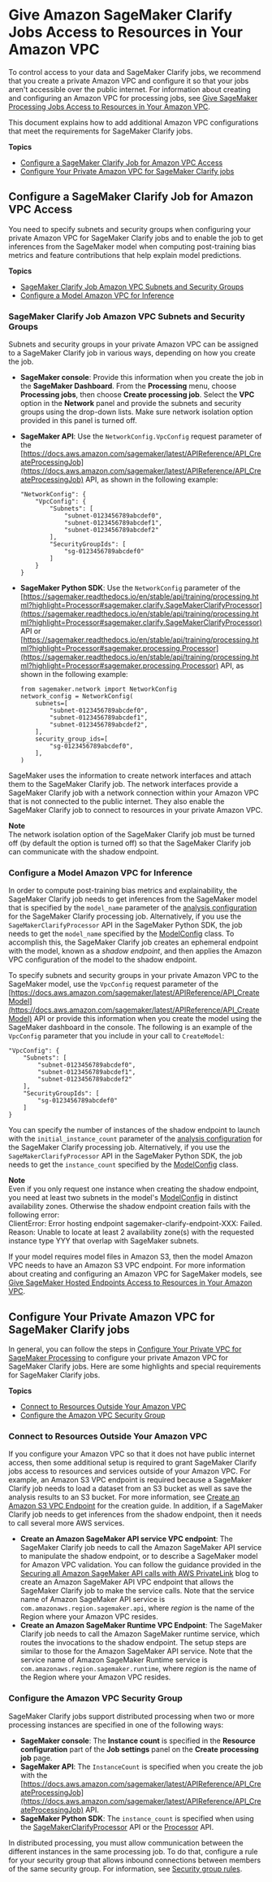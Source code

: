 # Give Amazon SageMaker Clarify Jobs Access to Resources in Your Amazon VPC<a name="clarify-vpc"></a>

To control access to your data and SageMaker Clarify jobs, we recommend that you create a private Amazon VPC and configure it so that your jobs aren't accessible over the public internet\. For information about creating and configuring an Amazon VPC for processing jobs, see [Give SageMaker Processing Jobs Access to Resources in Your Amazon VPC](https://docs.aws.amazon.com/sagemaker/latest/dg/process-vpc)\. 

This document explains how to add additional Amazon VPC configurations that meet the requirements for SageMaker Clarify jobs\.

**Topics**
+ [Configure a SageMaker Clarify Job for Amazon VPC Access](#clarify-vpc-config)
+ [Configure Your Private Amazon VPC for SageMaker Clarify jobs](#clarify-vpc-vpc)

## Configure a SageMaker Clarify Job for Amazon VPC Access<a name="clarify-vpc-config"></a>

You need to specify subnets and security groups when configuring your private Amazon VPC for SageMaker Clarify jobs and to enable the job to get inferences from the SageMaker model when computing post\-training bias metrics and feature contributions that help explain model predictions\.

**Topics**
+ [SageMaker Clarify Job Amazon VPC Subnets and Security Groups](#clarify-vpc-job)
+ [Configure a Model Amazon VPC for Inference](#clarify-vpc-model)

### SageMaker Clarify Job Amazon VPC Subnets and Security Groups<a name="clarify-vpc-job"></a>

Subnets and security groups in your private Amazon VPC can be assigned to a SageMaker Clarify job in various ways, depending on how you create the job\.
+ **SageMaker console**: Provide this information when you create the job in the **SageMaker Dashboard**\. From the **Processing** menu, choose **Processing jobs**, then choose **Create processing job**\. Select the **VPC** option in the **Network** panel and provide the subnets and security groups using the drop\-down lists\. Make sure network isolation option provided in this panel is turned off\.
+ **SageMaker API**: Use the `NetworkConfig.VpcConfig` request parameter of the [https://docs.aws.amazon.com/sagemaker/latest/APIReference/API_CreateProcessingJob](https://docs.aws.amazon.com/sagemaker/latest/APIReference/API_CreateProcessingJob) API, as shown in the following example:

  ```
  "NetworkConfig": {
      "VpcConfig": {
          "Subnets": [
              "subnet-0123456789abcdef0",
              "subnet-0123456789abcdef1",
              "subnet-0123456789abcdef2"
          ],
          "SecurityGroupIds": [
              "sg-0123456789abcdef0"
          ]
      }
  }
  ```
+ **SageMaker Python SDK**: Use the `NetworkConfig` parameter of the [https://sagemaker.readthedocs.io/en/stable/api/training/processing.html?highlight=Processor#sagemaker.clarify.SageMakerClarifyProcessor](https://sagemaker.readthedocs.io/en/stable/api/training/processing.html?highlight=Processor#sagemaker.clarify.SageMakerClarifyProcessor) API or [https://sagemaker.readthedocs.io/en/stable/api/training/processing.html?highlight=Processor#sagemaker.processing.Processor](https://sagemaker.readthedocs.io/en/stable/api/training/processing.html?highlight=Processor#sagemaker.processing.Processor) API, as shown in the following example:

  ```
  from sagemaker.network import NetworkConfig
  network_config = NetworkConfig(
      subnets=[
          "subnet-0123456789abcdef0",
          "subnet-0123456789abcdef1",
          "subnet-0123456789abcdef2",
      ],
      security_group_ids=[
          "sg-0123456789abcdef0",
      ],
  )
  ```

SageMaker uses the information to create network interfaces and attach them to the SageMaker Clarify job\. The network interfaces provide a SageMaker Clarify job with a network connection within your Amazon VPC that is not connected to the public internet\. They also enable the SageMaker Clarify job to connect to resources in your private Amazon VPC\.

**Note**  
The network isolation option of the SageMaker Clarify job must be turned off \(by default the option is turned off\) so that the SageMaker Clarify job can communicate with the shadow endpoint\.

### Configure a Model Amazon VPC for Inference<a name="clarify-vpc-model"></a>

In order to compute post\-training bias metrics and explainability, the SageMaker Clarify job needs to get inferences from the SageMaker model that is specified by the `model_name` parameter of the [analysis configuration](https://docs.aws.amazon.com/sagemaker/latest/dg/clarify-configure-processing-jobs.html#clarify-processing-job-configure-analysis) for the SageMaker Clarify processing job\. Alternatively, if you use the `SageMakerClarifyProcessor` API in the SageMaker Python SDK, the job needs to get the `model_name` specified by the [ModelConfig](https://sagemaker.readthedocs.io/en/stable/api/training/processing.html?highlight=Processor#sagemaker.clarify.ModelConfig) class\. To accomplish this, the SageMaker Clarify job creates an ephemeral endpoint with the model, known as a *shadow endpoint*, and then applies the Amazon VPC configuration of the model to the shadow endpoint\.

To specify subnets and security groups in your private Amazon VPC to the SageMaker model, use the `VpcConfig` request parameter of the [https://docs.aws.amazon.com/sagemaker/latest/APIReference/API_CreateModel](https://docs.aws.amazon.com/sagemaker/latest/APIReference/API_CreateModel) API or provide this information when you create the model using the SageMaker dashboard in the console\. The following is an example of the `VpcConfig` parameter that you include in your call to `CreateModel`: 

```
"VpcConfig": {
    "Subnets": [
        "subnet-0123456789abcdef0",
        "subnet-0123456789abcdef1",
        "subnet-0123456789abcdef2"
    ],
    "SecurityGroupIds": [
        "sg-0123456789abcdef0"
    ]
}
```

You can specify the number of instances of the shadow endpoint to launch with the `initial_instance_count` parameter of the [analysis configuration](https://docs.aws.amazon.com/sagemaker/latest/dg/clarify-configure-processing-jobs.html#clarify-processing-job-configure-analysis) for the SageMaker Clarify processing job\. Alternatively, if you use the `SageMakerClarifyProcessor` API in the SageMaker Python SDK, the job needs to get the `instance_count` specified by the [ModelConfig](https://sagemaker.readthedocs.io/en/stable/api/training/processing.html?highlight=Processor#sagemaker.clarify.ModelConfig) class\.

**Note**  
Even if you only request one instance when creating the shadow endpoint, you need at least two subnets in the model's [ModelConfig](https://sagemaker.readthedocs.io/en/stable/api/training/processing.html?highlight=Processor#sagemaker.clarify.ModelConfig) in distinct availability zones\. Otherwise the shadow endpoint creation fails with the following error:  
ClientError: Error hosting endpoint sagemaker\-clarify\-endpoint\-XXX: Failed\. Reason: Unable to locate at least 2 availability zone\(s\) with the requested instance type YYY that overlap with SageMaker subnets\.

If your model requires model files in Amazon S3, then the model Amazon VPC needs to have an Amazon S3 VPC endpoint\. For more information about creating and configuring an Amazon VPC for SageMaker models, see [Give SageMaker Hosted Endpoints Access to Resources in Your Amazon VPC](host-vpc.md)\. 

## Configure Your Private Amazon VPC for SageMaker Clarify jobs<a name="clarify-vpc-vpc"></a>

In general, you can follow the steps in [Configure Your Private VPC for SageMaker Processing](https://docs.aws.amazon.com/sagemaker/latest/dg/process-vpc.html#process-vpc-vpc) to configure your private Amazon VPC for SageMaker Clarify jobs\. Here are some highlights and special requirements for SageMaker Clarify jobs\.

**Topics**
+ [Connect to Resources Outside Your Amazon VPC](#clarify-vpc-nat)
+ [Configure the Amazon VPC Security Group](#clarify-vpc-security-group)

### Connect to Resources Outside Your Amazon VPC<a name="clarify-vpc-nat"></a>

If you configure your Amazon VPC so that it does not have public internet access, then some additional setup is required to grant SageMaker Clarify jobs access to resources and services outside of your Amazon VPC\. For example, an Amazon S3 VPC endpoint is required because a SageMaker Clarify job needs to load a dataset from an S3 bucket as well as save the analysis results to an S3 bucket\. For more information, see [Create an Amazon S3 VPC Endpoint](https://docs.aws.amazon.com/sagemaker/latest/dg/process-vpc.html#process-vpc-s3) for the creation guide\. In addition, if a SageMaker Clarify job needs to get inferences from the shadow endpoint, then it needs to call several more AWS services\. 
+ **Create an Amazon SageMaker API service VPC endpoint**: The SageMaker Clarify job needs to call the Amazon SageMaker API service to manipulate the shadow endpoint, or to describe a SageMaker model for Amazon VPC validation\. You can follow the guidance provided in the [Securing all Amazon SageMaker API calls with AWS PrivateLink](http://aws.amazon.com/blogs/machine-learning/securing-all-amazon-sagemaker-api-calls-with-aws-privatelink/) blog to create an Amazon SageMaker API VPC endpoint that allows the SageMaker Clarify job to make the service calls\. Note that the service name of Amazon SageMaker API service is `com.amazonaws.region.sagemaker.api`, where *region* is the name of the Region where your Amazon VPC resides\.
+ **Create an Amazon SageMaker Runtime VPC Endpoint**: The SageMaker Clarify job needs to call the Amazon SageMaker runtime service, which routes the invocations to the shadow endpoint\. The setup steps are similar to those for the Amazon SageMaker API service\. Note that the service name of Amazon SageMaker Runtime service is `com.amazonaws.region.sagemaker.runtime`, where *region* is the name of the Region where your Amazon VPC resides\.

### Configure the Amazon VPC Security Group<a name="clarify-vpc-security-group"></a>

SageMaker Clarify jobs support distributed processing when two or more processing instances are specified in one of the following ways:
+ **SageMaker console**: The **Instance count** is specified in the **Resource configuration** part of the **Job settings** panel on the **Create processing job** page\.
+ **SageMaker API**: The `InstanceCount` is specified when you create the job with the [https://docs.aws.amazon.com/sagemaker/latest/APIReference/API_CreateProcessingJob](https://docs.aws.amazon.com/sagemaker/latest/APIReference/API_CreateProcessingJob) API\.
+ **SageMaker Python SDK**: The `instance_count` is specified when using the [SageMakerClarifyProcessor](https://sagemaker.readthedocs.io/en/stable/api/training/processing.html?highlight=Processor#sagemaker.clarify.SageMakerClarifyProcessor) API or the [Processor](https://sagemaker.readthedocs.io/en/stable/api/training/processing.html?highlight=Processor#sagemaker.processing.Processor) API\.

In distributed processing, you must allow communication between the different instances in the same processing job\. To do that, configure a rule for your security group that allows inbound connections between members of the same security group\. For information, see [Security group rules](https://docs.aws.amazon.com/AmazonVPC/latest/UserGuide/VPC_SecurityGroups.html#SecurityGroupRules)\.